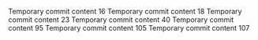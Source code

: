 Temporary commit content 16
Temporary commit content 18
Temporary commit content 23
Temporary commit content 40
Temporary commit content 95
Temporary commit content 105
Temporary commit content 107
